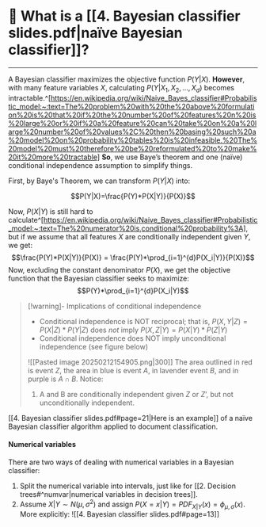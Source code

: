 # 🤔 What is a [[4. Bayesian classifier slides.pdf|naïve Bayesian classifier]]?
---
A Bayesian classifier maximizes the objective function $P(Y|X)$. **However**, with many feature variables $X$, calculating $P(Y|X_1, X_2, ..., X_d)$ becomes intractable.^[https://en.wikipedia.org/wiki/Naive_Bayes_classifier#Probabilistic_model:~:text=The%20problem%20with%20the%20above%20formulation%20is%20that%20if%20the%20number%20of%20features%20n%20is%20large%20or%20if%20a%20feature%20can%20take%20on%20a%20large%20number%20of%20values%2C%20then%20basing%20such%20a%20model%20on%20probability%20tables%20is%20infeasible.%20The%20model%20must%20therefore%20be%20reformulated%20to%20make%20it%20more%20tractable] **So**, we use Baye’s theorem and one (naïve) conditional independence assumption to simplify things.

First, by Baye's Theorem, we can transform $P(Y|X)$ into:

$$P(Y|X)=\frac{P(Y)*P(X|Y)}{P(X)}$$

 Now, $P(X|Y)$ is still hard to calculate^[https://en.wikipedia.org/wiki/Naive_Bayes_classifier#Probabilistic_model:~:text=The%20numerator%20is,conditional%20probability%3A], but if we assume that all features $X$ are conditionally independent given $Y$, we get:
$$\frac{P(Y)*P(X|Y)}{P(X)} = \frac{P(Y)*\prod_{i=1}^{d}P(X_i|Y)}{P(X)}$$
Now, excluding the constant denominator $P(X)$, we get the objective function that the Bayesian classifier seeks to maximize:
$$P(Y)*\prod_{i=1}^{d}P(X_i|Y)$$
>[!warning]- Implications of conditional independence
> - Conditional independence is NOT reciprocal; that is, $P(X,Y|Z) = P(X|Z)*P(Y|Z)$ does *not* imply $P(X,Z|Y) = P(X|Y)*P(Z|Y)$
> - Conditional independence does NOT imply unconditional independence (see figure below)
>
> ![[Pasted image 20250212154905.png|300]]
> The area outlined in red is event $Z$, the area in blue is event $A$, in lavender event $B$, and in purple is $A \cap B$. Notice:
> 1. A and B are conditionally independent given $Z$ or $Z’$, but not unconditionally independent.

[[4. Bayesian classifier slides.pdf#page=21|Here is an example]] of a naïve Bayesian classifier algorithm applied to document classification.
#### Numerical variables

There are two ways of dealing with numerical variables in a Bayesian classifier:
1. Split the numerical variable into intervals, just like for [[2. Decision trees#^numvar|numerical variables in decision trees]].
2. Assume $X|Y \sim N(\mu,\sigma^2)$ and assign $P(X=x|Y) = PDF_{X|Y}(x) = \phi_{\mu,\sigma}(x)$. More explicitly: ![[4. Bayesian classifier slides.pdf#page=13]]
